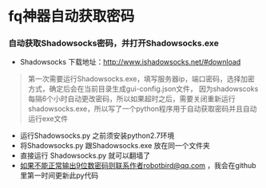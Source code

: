 # fq神器自动获取密码 

### 自动获取Shadowsocks密码，并打开Shadowsocks.exe

* Shadowsocks 下载地址：http://www.ishadowsocks.net/#download
> 第一次需要运行Shadowsocks.exe，填写服务器ip，端口密码，选择加密方式，确定后会在当前目录生成gui-config.json文件，
因为shadowscoks每隔6个小时自动更改密码，所以如果超时之后，需要关闭重新运行shadowsocks.exe，所以写了一个python程序用于自动获取密码并且自动运行exe文件

* 运行Shadowsocks.py 之前须安装python2.7环境
* 将Shadowsocks.py 跟Shadowsocks.exe 放在同一个文件夹
* 直接运行 Shadowsocks.py 就可以翻墙了
* 如果不能正常输出9位数密码则联系作者robotbird@qq.com ，我会在github里第一时间更新此py代码

